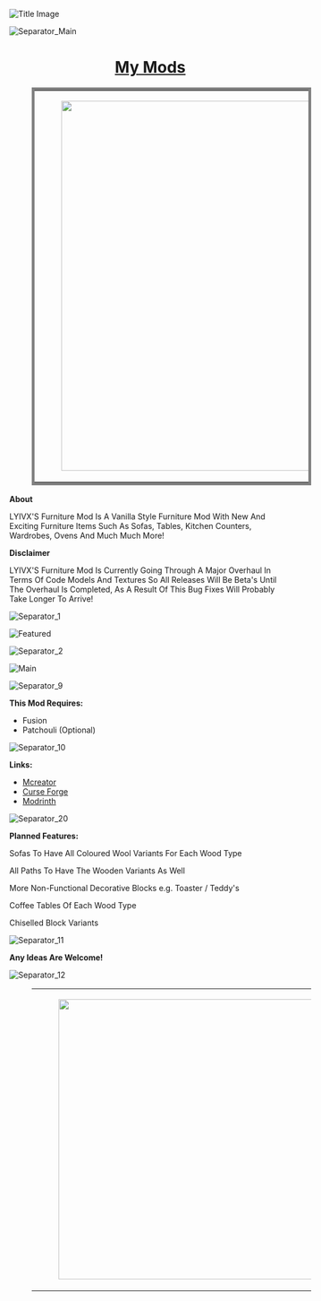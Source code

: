 ![Title Image](https://i.imgur.com/3WCWiBm.jpg)

![Separator_Main](https://i.imgur.com/4nRrjaG.png)

<h1 style="text-align:center;"><strong><u>My Mods</u></strong></h1>
<figure class="table" style="width:500px;">
    <table style="border-style:solid;border-width:5px;">
        <tbody>
            <tr>
                <td style="vertical-align:top;width:%;">
                    <figure class="image" data-ckbox-resource-id="codMwDAKkhYp"><a href="https://modrinth.com/mod/lyivxs-furniture" target="_blank" rel="noopener noreferrer">
                            <picture>
        <source srcset="https://ckbox.cloud/64a702104d4d92496ca8/assets/66vfJMVAtdvj/images/80.webp 80w,https://ckbox.cloud/64a702104d4d92496ca8/assets/66vfJMVAtdvj/images/160.webp 160w,https://ckbox.cloud/64a702104d4d92496ca8/assets/66vfJMVAtdvj/images/240.webp 240w,https://ckbox.cloud/64a702104d4d92496ca8/assets/66vfJMVAtdvj/images/320.webp 320w,https://ckbox.cloud/64a702104d4d92496ca8/assets/66vfJMVAtdvj/images/400.webp 400w,https://ckbox.cloud/64a702104d4d92496ca8/assets/66vfJMVAtdvj/images/480.webp 480w,https://ckbox.cloud/64a702104d4d92496ca8/assets/66vfJMVAtdvj/images/560.webp 560w,https://ckbox.cloud/64a702104d4d92496ca8/assets/66vfJMVAtdvj/images/640.webp 640w,https://ckbox.cloud/64a702104d4d92496ca8/assets/66vfJMVAtdvj/images/660.webp 660w" sizes="(max-width: 660px) 100vw, 660px" type="image/webp"><img src="https://ckbox.cloud/64a702104d4d92496ca8/assets/66vfJMVAtdvj/images/660.png" width="660" height="660">
    </picture>
                        </a></figure>
                </td>
                <td style="vertical-align:top;width:%;">
                    <figure class="image" data-ckbox-resource-id="gUl10YdMdJUh"><a href="https://modrinth.com/mod/lyivxs-chiseld-blocks" target="_blank" rel="noopener noreferrer">
                            <picture>
        <source srcset="https://ckbox.cloud/64a702104d4d92496ca8/assets/3v_tfJ8oDKfb/images/80.webp 80w,https://ckbox.cloud/64a702104d4d92496ca8/assets/3v_tfJ8oDKfb/images/160.webp 160w,https://ckbox.cloud/64a702104d4d92496ca8/assets/3v_tfJ8oDKfb/images/240.webp 240w,https://ckbox.cloud/64a702104d4d92496ca8/assets/3v_tfJ8oDKfb/images/320.webp 320w,https://ckbox.cloud/64a702104d4d92496ca8/assets/3v_tfJ8oDKfb/images/400.webp 400w,https://ckbox.cloud/64a702104d4d92496ca8/assets/3v_tfJ8oDKfb/images/480.webp 480w,https://ckbox.cloud/64a702104d4d92496ca8/assets/3v_tfJ8oDKfb/images/560.webp 560w,https://ckbox.cloud/64a702104d4d92496ca8/assets/3v_tfJ8oDKfb/images/640.webp 640w,https://ckbox.cloud/64a702104d4d92496ca8/assets/3v_tfJ8oDKfb/images/660.webp 660w" sizes="(max-width: 660px) 100vw, 660px" type="image/webp"><img src="https://ckbox.cloud/64a702104d4d92496ca8/assets/3v_tfJ8oDKfb/images/660.png">
    </picture>
                        </a></figure>
                </td>
            </tr>
        </tbody>
    </table>
</figure>

**About**

LYIVX'S Furniture Mod Is A Vanilla Style Furniture Mod With New And Exciting Furniture Items Such As Sofas, Tables, Kitchen Counters, Wardrobes, Ovens And Much Much More!

**Disclaimer**

LYIVX'S Furniture Mod Is Currently Going Through A Major Overhaul In Terms Of Code Models And Textures So All Releases Will Be Beta's Until The Overhaul Is Completed, As A Result Of This Bug Fixes Will Probably Take Longer To Arrive!

![Separator_1](https://i.imgur.com/MQ9TfjU.png)

![Featured](https://i.imgur.com/YvUdROe.jpg)

![Separator_2](https://i.imgur.com/MQ9TfjU.png)

![Main](https://i.imgur.com/uSuIXxX.png)

![Separator_9](https://i.imgur.com/MQ9TfjU.png)

**This Mod Requires:**

- Fusion
- Patchouli (Optional)

![Separator_10](https://i.imgur.com/MQ9TfjU.png)

**Links:**
- [Mcreator](https://mcreator.net/modification/100499/lyivxs-furniture)
- [Curse Forge](https://www.curseforge.com/minecraft/mc-mods/lyivxs-furniture)
- [Modrinth](https://modrinth.com/mod/lyivxs-furniture)

![Separator_20](https://i.imgur.com/MQ9TfjU.png)
 

**Planned Features:**

Sofas To Have All Coloured Wool Variants For Each Wood Type

All Paths To Have The Wooden Variants As Well

More Non-Functional Decorative Blocks e.g. Toaster / Teddy's

Coffee Tables Of Each Wood Type

Chiselled Block Variants  

![Separator_11](https://i.imgur.com/MQ9TfjU.png)

**Any Ideas Are Welcome!**  

![Separator_12](https://i.imgur.com/MQ9TfjU.png)

<figure class="table" style="width:500px;">
    <table>
        <tbody>
            <tr>
                <td>
                    <figure class="image" data-ckbox-resource-id="AO7d1PCnl1xR"><a href="https://www.patreon.com/LYIVX" target="_blank" rel="noopener noreferrer">
                            <picture>
                                <source srcset="https://ckbox.cloud/64a702104d4d92496ca8/assets/AO7d1PCnl1xR/images/80.webp 80w,https://ckbox.cloud/64a702104d4d92496ca8/assets/AO7d1PCnl1xR/images/160.webp 160w,https://ckbox.cloud/64a702104d4d92496ca8/assets/AO7d1PCnl1xR/images/240.webp 240w,https://ckbox.cloud/64a702104d4d92496ca8/assets/AO7d1PCnl1xR/images/320.webp 320w,https://ckbox.cloud/64a702104d4d92496ca8/assets/AO7d1PCnl1xR/images/400.webp 400w,https://ckbox.cloud/64a702104d4d92496ca8/assets/AO7d1PCnl1xR/images/480.webp 480w,https://ckbox.cloud/64a702104d4d92496ca8/assets/AO7d1PCnl1xR/images/500.webp 500w" sizes="(max-width: 500px) 100vw, 500px" type="image/webp"><img src="https://ckbox.cloud/64a702104d4d92496ca8/assets/AO7d1PCnl1xR/images/500.png" width="500" height="500">
                            </picture>
                        </a></figure>
                </td>
                <td>
                    <figure class="image" data-ckbox-resource-id="yyZvxF9rRkMk"><a href="https://www.youtube.com/@lyivx" target="_blank" rel="noopener noreferrer">
                            <picture>
                                <source srcset="https://ckbox.cloud/64a702104d4d92496ca8/assets/yyZvxF9rRkMk/images/80.webp 80w,https://ckbox.cloud/64a702104d4d92496ca8/assets/yyZvxF9rRkMk/images/160.webp 160w,https://ckbox.cloud/64a702104d4d92496ca8/assets/yyZvxF9rRkMk/images/240.webp 240w,https://ckbox.cloud/64a702104d4d92496ca8/assets/yyZvxF9rRkMk/images/320.webp 320w,https://ckbox.cloud/64a702104d4d92496ca8/assets/yyZvxF9rRkMk/images/400.webp 400w,https://ckbox.cloud/64a702104d4d92496ca8/assets/yyZvxF9rRkMk/images/480.webp 480w,https://ckbox.cloud/64a702104d4d92496ca8/assets/yyZvxF9rRkMk/images/500.webp 500w" sizes="(max-width: 500px) 100vw, 500px" type="image/webp"><img src="https://ckbox.cloud/64a702104d4d92496ca8/assets/yyZvxF9rRkMk/images/500.png" width="500" height="500">
                            </picture>
                        </a></figure>
                </td>
                <td>
                    <figure class="image" data-ckbox-resource-id="3V5UerC3KCuB"><a href="https://www.tiktok.com/@lyivx.official" target="_blank" rel="noopener noreferrer">
                            <picture>
                                <source srcset="https://ckbox.cloud/64a702104d4d92496ca8/assets/3V5UerC3KCuB/images/80.webp 80w,https://ckbox.cloud/64a702104d4d92496ca8/assets/3V5UerC3KCuB/images/160.webp 160w,https://ckbox.cloud/64a702104d4d92496ca8/assets/3V5UerC3KCuB/images/240.webp 240w,https://ckbox.cloud/64a702104d4d92496ca8/assets/3V5UerC3KCuB/images/320.webp 320w,https://ckbox.cloud/64a702104d4d92496ca8/assets/3V5UerC3KCuB/images/400.webp 400w,https://ckbox.cloud/64a702104d4d92496ca8/assets/3V5UerC3KCuB/images/480.webp 480w,https://ckbox.cloud/64a702104d4d92496ca8/assets/3V5UerC3KCuB/images/500.webp 500w" sizes="(max-width: 500px) 100vw, 500px" type="image/webp"><img src="https://ckbox.cloud/64a702104d4d92496ca8/assets/3V5UerC3KCuB/images/500.png" width="500" height="500">
                            </picture>
                        </a></figure>
                </td>
                <td>
                    <figure class="image" data-ckbox-resource-id="Q3gbmr0ug9K0"><a href="https://www.twitch.tv/lyivx" target="_blank" rel="noopener noreferrer">
                            <picture>
                                <source srcset="https://ckbox.cloud/64a702104d4d92496ca8/assets/Q3gbmr0ug9K0/images/80.webp 80w,https://ckbox.cloud/64a702104d4d92496ca8/assets/Q3gbmr0ug9K0/images/160.webp 160w,https://ckbox.cloud/64a702104d4d92496ca8/assets/Q3gbmr0ug9K0/images/240.webp 240w,https://ckbox.cloud/64a702104d4d92496ca8/assets/Q3gbmr0ug9K0/images/320.webp 320w,https://ckbox.cloud/64a702104d4d92496ca8/assets/Q3gbmr0ug9K0/images/400.webp 400w,https://ckbox.cloud/64a702104d4d92496ca8/assets/Q3gbmr0ug9K0/images/480.webp 480w,https://ckbox.cloud/64a702104d4d92496ca8/assets/Q3gbmr0ug9K0/images/500.webp 500w" sizes="(max-width: 500px) 100vw, 500px" type="image/webp"><img src="https://ckbox.cloud/64a702104d4d92496ca8/assets/Q3gbmr0ug9K0/images/500.png" width="500" height="500">
                            </picture>
                        </a></figure>
                </td>
            </tr>
        </tbody>
    </table>
</figure>

